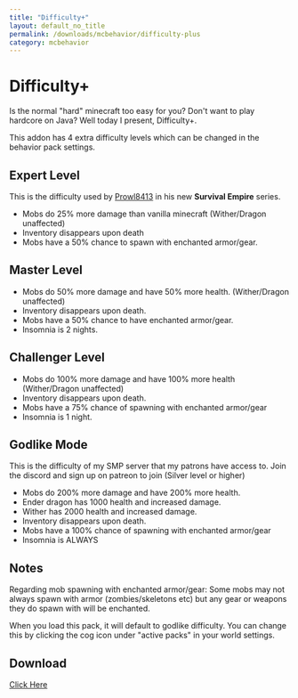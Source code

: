 ```yaml
---
title: "Difficulty+"
layout: default_no_title
permalink: /downloads/mcbehavior/difficulty-plus
category: mcbehavior
---
```

# Difficulty+

Is the normal "hard" minecraft too easy for you? Don't want to play hardcore on Java? Well today I present, Difficulty+.

This addon has 4 extra difficulty levels which can be changed in the behavior pack settings.

## Expert Level

This is the difficulty used by [Prowl8413](http://youtube.com/prowl8413) in his new **Survival Empire** series.
- Mobs do 25% more damage than vanilla minecraft (Wither/Dragon unaffected)
- Inventory disappears upon death
- Mobs have a 50% chance to spawn with enchanted armor/gear.

## Master Level

- Mobs do 50% more damage and have 50% more health. (Wither/Dragon unaffected)
- Inventory disappears upon death.
- Mobs have a 50% chance to have enchanted armor/gear.
- Insomnia is 2 nights.

## Challenger Level

- Mobs do 100% more damage and have 100% more health (Wither/Dragon unaffected)
- Inventory disappears upon death.
- Mobs have a 75% chance of spawning with enchanted armor/gear
- Insomnia is 1 night.

## Godlike Mode

This is the difficulty of my SMP server that my patrons have access to. Join the discord and sign up on patreon to join (Silver level or higher)
- Mobs do 200% more damage and have 200% more health.
- Ender dragon has 1000 health and increased damage.
- Wither has 2000 health and increased damage.
- Inventory disappears upon death.
- Mobs have a 100% chance of spawning with enchanted armor/gear
- Insomnia is ALWAYS

## Notes

Regarding mob spawning with enchanted armor/gear: Some mobs may not always spawn with armor (zombies/skeletons etc) but any gear or weapons they do spawn with will be enchanted.

When you load this pack, it will default to godlike difficulty. You can change this by clicking the cog icon under "active packs" in your world settings.

## Download

[Click Here](https://github.com/RaythCo-Creations/downloads/raw/main/behavior-packs/RC%20Difficulty%2B.mcpack)
